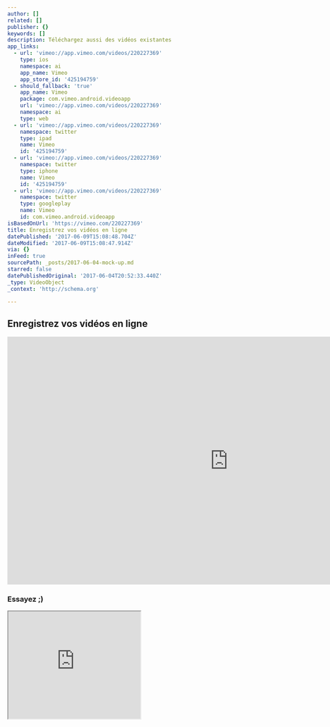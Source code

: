 ```yaml
---
author: []
related: []
publisher: {}
keywords: []
description: Téléchargez aussi des vidéos existantes
app_links:
  - url: 'vimeo://app.vimeo.com/videos/220227369'
    type: ios
    namespace: ai
    app_name: Vimeo
    app_store_id: '425194759'
  - should_fallback: 'true'
    app_name: Vimeo
    package: com.vimeo.android.videoapp
    url: 'vimeo://app.vimeo.com/videos/220227369'
    namespace: ai
    type: web
  - url: 'vimeo://app.vimeo.com/videos/220227369'
    namespace: twitter
    type: ipad
    name: Vimeo
    id: '425194759'
  - url: 'vimeo://app.vimeo.com/videos/220227369'
    namespace: twitter
    type: iphone
    name: Vimeo
    id: '425194759'
  - url: 'vimeo://app.vimeo.com/videos/220227369'
    namespace: twitter
    type: googleplay
    name: Vimeo
    id: com.vimeo.android.videoapp
isBasedOnUrl: 'https://vimeo.com/220227369'
title: Enregistrez vos vidéos en ligne
datePublished: '2017-06-09T15:08:48.704Z'
dateModified: '2017-06-09T15:08:47.914Z'
via: {}
inFeed: true
sourcePath: _posts/2017-06-04-mock-up.md
starred: false
datePublishedOriginal: '2017-06-04T20:52:33.440Z'
_type: VideoObject
_context: 'http://schema.org'

---
```

## **Enregistrez vos vidéos en ligne**

<iframe src="https://cdn.embedly.com/widgets/media.html?src=https%3A%2F%2Fplayer.vimeo.com%2Fvideo%2F220227369&amp;url=https%3A%2F%2Fvimeo.com%2F220227369&amp;image=https%3A%2F%2Fi.vimeocdn.com%2Fvideo%2F638179540_1280.jpg&amp;key=a715cf41cc93453ca338d350cd26f87b&amp;type=text%2Fhtml&amp;schema=vimeo" width="1000" height="563" scrolling="no" frameborder="0" allowfullscreen="" style=""></iframe>

### **Essayez ;)**

<iframe src="https://the-grid.github.io/ed-userhtml/?g=eJyVj8tOwzAQRff5Csv7xE3a4JTakRB_wS52xo82JJFn2gq-npRAxQrEaqQ79xzpqiGOJ5Zg0BzpbQAMAMRZSOA0D0QzPgrRIQJhbvuxeI_ew1TY6VVcyhypMwOI7xCRM9FmCm2KMzFM9t-OI_JWiVVwN7Xs5fP7NMeCphOMTDOeyhp6Kd1e9g-2KetK7pw0e2iaqjNNbfjhV8_Qjf7cebipXPqj_DyNLvriCiaRXQhKZ_hBZKqPlwVcN7Bsvfk19hT0ttrckwDRB9LVbtOyTH1tXkBx4z8AJL6FAg" height="244" style=""></iframe>